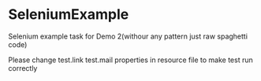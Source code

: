 # SeleniumExample
Selenium example task for Demo 2(withour any pattern just raw spaghetti code)

Please change
test.link 
test.mail
properties in resource file to make test run correctly

